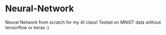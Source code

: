 # Neural-Network
Neural Network from scratch for my AI class!
Tested on MNIST data without tensorflow or keras :)
